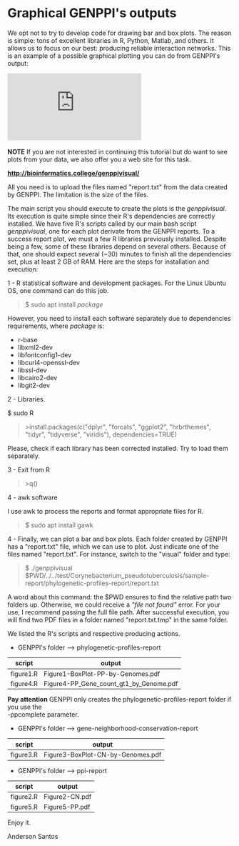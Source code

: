 # Graphical GENPPI's outputs

We opt not to try to develop code for drawing bar and box plots. The reason is 
simple: tons of excellent libraries in R, Python, Matlab, and others. It allows 
us to focus on our best: producing reliable interaction networks.
This is an example of a possible graphical plotting you can do from GENPPI's output:

![ Phylogenetic profile Box plot for Corynebacterium genera](https://github.com/santosardr/genppi/raw/master/plotting/sample.pdf)

**NOTE**
If you are not interested in continuing this tutorial but do want to see plots 
from your data, we also offer you a web site for this task.

**<http://bioinformatics.college/genppivisual/>**

All you need is to upload the files named "report.txt" from the data created by 
GENPPI. The limitation is the size of the files. 

The main script you should execute to create the plots is the *genppivisual*. Its 
execution is quite simple since their R's dependencies are correctly installed.
We have five R's scripts called by our main bash script *genppivisual*, one for 
each plot derivate from the GENPPI reports. To a success report plot, we must a 
few R libraries previously installed. Despite being a few, some of these 
libraries depend on several others. Because of that, one should expect several 
(~30) minutes to finish all the dependencies set, plus at least 2 GB of RAM.
Here are the steps for installation and execution:

1 - R statistical software and development packages.
For the Linux Ubuntu OS, one command can do this job.

> $ sudo apt install *package*

However, you need to install each software separately due to dependencies requirements, where *package* is:

+ r-base
+ libxml2-dev
+ libfontconfig1-dev
+ libcurl4-openssl-dev
+ libssl-dev
+ libcairo2-dev
+ libgit2-dev

2 - Libraries.

$ sudo R

> \>install.packages(c("dplyr", "forcats", "ggplot2", "hrbrthemes", "tidyr",
"tidyverse", "viridis"), dependencies=TRUE)

Please, check if each library has been corrected installed. 
Try to load them separately.

3 - Exit from R

> \>q()

4 - awk software

I use awk to process the reports and format appropriate files for R.

> $ sudo apt install gawk

4 - Finally, we can plot a bar and box plots. Each folder created by GENPPI has 
a "report.txt" file, which we can use to plot. Just indicate one of the files 
named "report.txt". For instance, switch to the "visual" folder and type:

> $ ./genppivisual $PWD/../../test/Corynebacterium_pseudotuberculosis/sample-report/phylogenetic-profiles-report/report.txt

A word about this command: the $PWD ensures to find the relative path two 
folders up. Otherwise, we could receive a *"file not found"* error. For your use, 
I recommend passing the full file path.
After successful execution, you will find two PDF files in a folder named 
"report.txt.tmp" in the same folder.

We listed the R's scripts and respective producing actions.    

* GENPPI's folder --> phylogenetic-profiles-report

| script    | output                                  |
|-----------|-----------------------------------------|
| figure1.R | Figure1-BoxPlot-PP-by-Genomes.pdf       |
| figure4.R | Figure4-PP_Gene_count_gt1_by_Genome.pdf |

**Pay attention**
GENPPI only creates the phylogenetic-profiles-report folder if you use the  
-ppcomplete parameter.

* GENPPI's folder --> gene-neighborhood-conservation-report

| script    | output                                  |
|-----------|-----------------------------------------|
| figure3.R | Figure3-BoxPlot-CN-by-Genomes.pdf       |

* GENPPI's folder --> ppi-report

| script    | output         |
|-----------|----------------|
| figure2.R | Figure2-CN.pdf |
| figure5.R | Figure5-PP.pdf |

Enjoy it.

Anderson Santos
